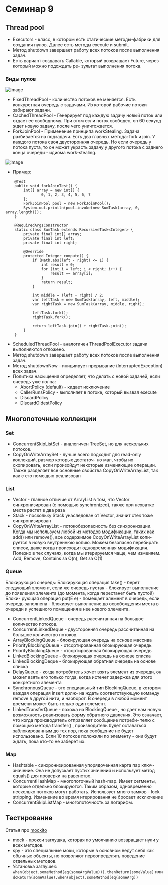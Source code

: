 # Семинар 9

## Thread pool

* Executors - класс, в котором есть статические методы-фабрики для создания пулов. Далее есть
методы execute и submit.
* Метод shutdown завершает работу всех потоков после выполнения задач.
* Есть вариант создавать Callable, который возвращает Future, через который можно подождать ре-
зультат выполнения потока.

### Виды пулов

![image](https://github.com/user-attachments/assets/5c239c61-b954-46d6-9270-8fb9d5030623)

* FixedThreadPool - количество потоков не меняется. Есть конкуретная очередь с задачами. Из
которой рабочие потоки забирают задачи.
* CachedThreadPool - Генерирует под каждую задачу новый поток или отдает ее свободному. При
этом если поток свободен, он 60 секунд ждет новую задачу, после чего уничтожается.
* ForkJoinPool - Применение принципа workStealing. Задача разбивается на подзадачи. Есть два
главных метода: fork и join. У каждого потока своя двусторонняя очередь. Но если очередь у
потока пуста, то он может украсть задачу у другого потока с заднего конца очереди - идиома
work-stealing.

![image](https://github.com/user-attachments/assets/4ec24a29-c219-47fc-8080-468a958e6370)

* Пример:

```
    @Test
    public void forkJoinTest() {
        int[] array = new int[] {
                0, 1, 2, 3, 4, 5, 6, 7
        };
        ForkJoinPool pool = new ForkJoinPool();
        System.out.println(pool.invoke(new SumTask(array, 0, array.length)));
    }

    @RequiredArgsConstructor
    static class SumTask extends RecursiveTask<Integer> {
        private final int[] array;
        private final int left;
        private final int right;

        @Override
        protected Integer compute() {
            if (Math.abs(left - right) <= 1) {
                int result = 0;
                for (int i = left; i < right; i++) {
                    result += array[i];
                }
                return result;
            }

            int middle = (left + right) / 2;
            var leftTask = new SumTask(array, left, middle);
            var rightTask = new SumTask(array, middle, right);

            leftTask.fork();
            rightTask.fork();

            return leftTask.join() + rightTask.join();
        }
    }
```

* ScheduledThreadPool - аналогичен ThreadPoolExecutor задачи выполняются отложено.
* Метод shutdown завершает работу всех потоков после выполнения задач.
* Метод shutdownNow - инициирует прерывание (InterruptedException) всех задач.
* Политика насыщения определяет, что делать с новой задачей, если очередь уже полна:
    * AbortPolicy (default) - кидает исключение
    * CallerRunsPolicy - выполняет в потоке, который вызвал execute
    * DiscardPolicy
    * DiscardOldestPolicy

## Многопоточные коллекции

### Set

* ConcurrentSkipListSet - аналогичен TreeSet, но для нескольких потоков.
* CopyOnWriteArraySet - лучше всего подходит для read-only коллекций, размер которых достаточ-
но мал, чтобы их скопировать, если произойдут некоторые изменяющие операции. Также разделяет
все основные свойства CopyOnWriteArrayList, так как с его помощью реализован

### List

* Vector - главное отличие от ArrayList в том, что Vector синхронизирован (с помощью synchronized),
также при нехватке места растет в два раза
* Stack - поскольку Stack унаследован от Vector, значит стек тоже синхронизирован
* CopyOnWriteArrayList - потокобезопасность без синхронизации. Когда мы используем любой из
методов модификации, таких как add() или remove(), все содержимое CopyOnWriteArrayList копи-
руется в новую внутреннюю копию. Можем безопасно перебирать список, даже когда происходит
одновременная модификация. Полезно в тех случаях, когда мы итерируемся чаще, чем изменяем.
Add, Remove, Contains за O(n), Get за O(1)

### Queue

Блокирующая очередь: Блокирующая операция take() - берет следующий элемент, если же очередь
пустая - блокирует выполнение до появления элемента (до момента, когда перестанет быть пустой) Блоки-
рующая операция put(E e) - помещает элемент в очередь, если очередь заполнена - блокирует выполнение
до освобождения места в очереди и успешного помещения в нее нового элемента.

* ConcurrentLinkedQueue - очередь рассчитанная на большое количество потоков.
* ConcurrentLinkedDeque - двусторонняя очередь рассчитанная на большое количество потоков.
* ArrayBlockingQueue - блокирующая очередь на основе массива
* PriorityBlockingQueue - отсортированная блокирующая очередь
* PriorityBlockingQueue - отсортированная блокирующая очередь
* LinkedBlockingQueue - блокирующая очередь на основе списка
* LinkedBlockingDeque - блокирующая обратная очередь на основе списка
* DelayQueue - когда потребитель хочет взять элемент из очереди, он может взять его только тогда,
когда истечет задержка для этого конкретного элемента
* SynchronousQueue - это специальный тип BlockingQueue, в котором каждая операция insert долж-
на ждать соответствующую команду remove в другой нити, и наоборот. В очереди в любой момент
времени может быть только один элемент.
* LinkedTransferQueue - похожа на BlockingQueue , но дает нам новую возможность реализовать
форму обратного давления. Это означает, что когда производитель отправляет сообщение потреби-
телю с помощью метода transfer() , производитель будет оставаться заблокированным до тех пор,
пока сообщение не будет использовано. Если 10 потоков положили по элементу - они будут ждать,
пока кто-то не заберет их.

### Map

* Hashtable - синхронизированная упорядоченная карта пар ключ-значение. Она не допускает пустых
значений и использует метод equals() для проверки на равенство.
* ConcurrentHashMap - многопоточный hash-map. Имеет сегменты, которые отдельно блокируются.
Таким образом, одновременно несколько потоков могут работать. Использует много замков - lock
stripping. Изменение во время итерирования не бросает исключение
* ConcurrentSkipListMap - многопоточность за логарифм.

## Тестирование

Статья про [mockito](https://habr.com/ru/articles/444982/)

* mock - прокси заглушка, которая по умолчанию возвращает нули у всех методов.
* spy - это специальные моки, которые в основном ведут себя как обычные объекты, но позволяют переопределять поведение отдельных методов.
* Установка заглушек: ```when(object.someMethod(eq(someArgValue))).thenReturn(someValue)``` или ```doReturn(someValue).when(object).someMethod(eq(someArg))```

